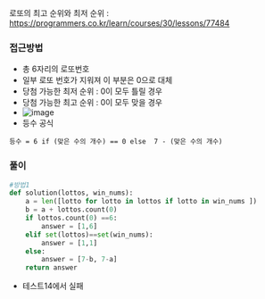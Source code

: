 로또의 최고 순위와 최저 순위 : https://programmers.co.kr/learn/courses/30/lessons/77484

### 접근방법
- 총 6자리의 로또번호
- 일부 로또 번호가 지워져 이 부분은 0으로 대체
- 당첨 가능한 최저 순위 : 0이 모두 틀릴 경우
- 당첨 가능한 최고 순위 : 0이 모두 맞을 경우
- ![image](https://user-images.githubusercontent.com/74692845/136663183-ca36164a-90c7-4ae8-bff3-d48e1e1675e8.png)
- 등수 공식
```
등수 = 6 if (맞은 수의 개수) == 0 else  7 - (맞은 수의 개수)
```

### 풀이
```python
#방법1
def solution(lottos, win_nums):
    a = len([lotto for lotto in lottos if lotto in win_nums ])
    b = a + lottos.count(0)
    if lottos.count(0) ==6:
        answer = [1,6]
    elif set(lottos)==set(win_nums):
        answer = [1,1]
    else:
        answer = [7-b, 7-a]
    return answer
```
- 테스트14에서 실패
